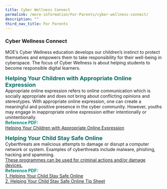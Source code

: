 ```yaml
---
title: Cyber Wellness Connect
permalink: /more-information/For-Parents/cyber-wellness-connect/
description: ""
third_nav_title: For Parents
---
```

### **Cyber Wellness Connect**

MOE’s Cyber Wellness education develops our children’s instinct to protect themselves and empowers them to take responsibility for their well-being in cyberspace. The focus of Cyber Wellness is about helping students to become responsible digital learners.

<b style="color:#016C62; font-size:18px;">Helping Your Children with Appropriate Online Expression</b><br>
Appropriate online expression refers to online communication which is socially appropriate and does not bring about conflicting opinions and stereotypes. With appropriate online expression, one can create a meaningful and positive presence in the cyber community. However, youths may engage in inappropriate online expression either intentionally or unintentionally.<br>
<b style="color:#038C7F;">Reference PDF: </b><br>[Helping Your Children with Appropriate Online Expression](/files/Helping%20Your%20Children%20with%20Appropriate%20Online%20Expression.pdf)

<b style="color:#016C62; font-size:18px;">Helping Your Child Stay Safe Online</b><br>
Cyberthreats are malicious attempts to damage or disrupt a computer network or system. Examples of cyberthreats include malware, phishing, hacking and spamming.<br>
<u style="font-size:14px;">These programmes can be used for criminal actions and/or damage devices.</u><br>
<b style="color:#038C7F;">Reference PDF: </b><br>
[1. Helping Your Child Stay Safe Online](/files/Helping%20Your%20Child%20Stay%20Safe%20Online.pdf)<br>
[2. Helping Your Child Stay Safe Online Tip Sheet](/files/2Helping%20Your%20Child%20Stay%20Safe%20Online%20Tip%20Sheet.pdf)